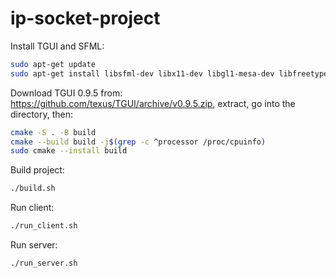 # ip-socket-project

Install TGUI and SFML:

```bash
sudo apt-get update
sudo apt-get install libsfml-dev libx11-dev libgl1-mesa-dev libfreetype6-dev libjpeg-dev libudev-dev cmake
```

Download TGUI 0.9.5 from: <https://github.com/texus/TGUI/archive/v0.9.5.zip>, extract, go into the directory, then:

```bash
cmake -S . -B build
cmake --build build -j$(grep -c ^processor /proc/cpuinfo)
sudo cmake --install build
```

Build project:

```bash
./build.sh
```

Run client:

```bash
./run_client.sh
```

Run server:

```bash
./run_server.sh
```
